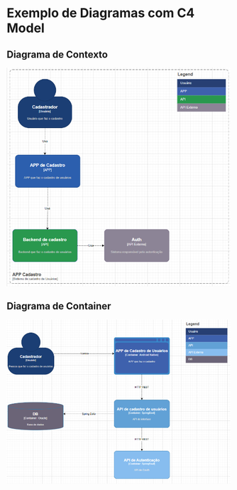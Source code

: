 # Exemplo de Diagramas com C4 Model

## Diagrama de Contexto

![alt text](https://github.com/andersonmatte/DiagramasC4Model/blob/master/Contexto.png)

## Diagrama de Container

![alt text](https://github.com/andersonmatte/DiagramasC4Model/blob/master/Container.png)
